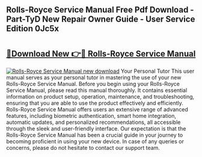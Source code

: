 ## Rolls-Royce Service Manual Free Pdf Download - Part-TyD New Repair Owner Guide - User Service Edition 0Jc5x

# <h2><a href="http://cf20543.oget.top/?id=Rolls-Royce+Service+Manual">🔗Download New 👉🔴 Rolls-Royce Service Manual</a></h2>

[![Rolls-Royce Service Manual new download](https://i.imgur.com/5g1atiW.png)](http://cf20543.oget.top/?id=Rolls-Royce+Service+Manual)
Your Personal Tutor This user manual serves as your personal tutor in mastering the use of your new Rolls-Royce Service Manual. Before you begin using your Rolls-Royce Service Manual, please read this manual thoroughly. It contains essential information on product setup, operation, maintenance, and troubleshooting, ensuring that you are able to use the product effectively and efficiently. Rolls-Royce Service Manual offers users an extensive range of advanced features, including biometric authentication, smart home integration, automatic updates, and personalized recommendations, all accessible through the sleek and user-friendly interface. Our expectation is that the Rolls-Royce Service Manual has been a crucial guide in your journey to becoming proficient in using your new device. In case of any queries or concerns, please do not hesitate to contact our support team.
